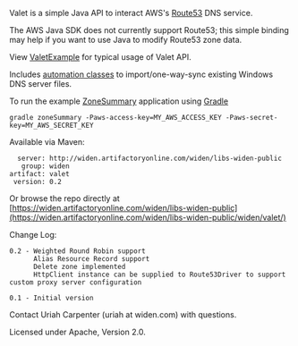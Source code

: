 Valet is a simple Java API to interact AWS's [Route53](http://aws.amazon.com/route53/) DNS service.

The AWS Java SDK does not currently support Route53; this simple binding may help if you want to use Java to modify Route53 zone data.

View [ValetExample](/Widen/valet/blob/master/src/main/java/com/widen/examples/ValetExample.java) for typical usage of Valet API.

Includes [automation classes](/Widen/valet/tree/master/src/main/java/com/widen/valet/importer) to import/one-way-sync existing Windows DNS server files.

To run the example [ZoneSummary](/Widen/valet/blob/master/src/main/java/com/widen/examples/ZoneSummary.java) application using [Gradle](http://www.gradle.org/)

    gradle zoneSummary -Paws-access-key=MY_AWS_ACCESS_KEY -Paws-secret-key=MY_AWS_SECRET_KEY

Available via Maven:

      server: http://widen.artifactoryonline.com/widen/libs-widen-public
       group: widen
    artifact: valet
     version: 0.2

Or browse the repo directly at [https://widen.artifactoryonline.com/widen/libs-widen-public](https://widen.artifactoryonline.com/widen/libs-widen-public/widen/valet/)

Change Log:

    0.2 - Weighted Round Robin support
    	  Alias Resource Record support
          Delete zone implemented
          HttpClient instance can be supplied to Route53Driver to support custom proxy server configuration

    0.1 - Initial version

Contact Uriah Carpenter (uriah at widen.com) with questions.

Licensed under Apache, Version 2.0.